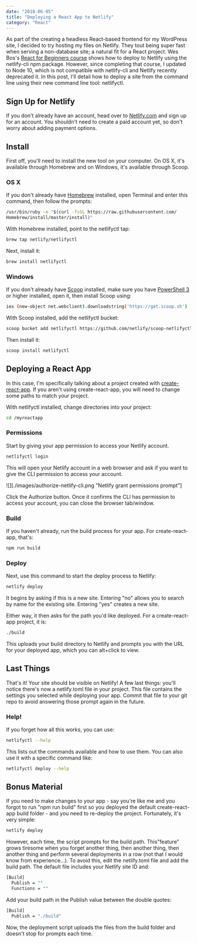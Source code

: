 ```yaml
---
date: "2018-06-05"
title: "Deploying a React App to Netlify"
category: "React"
---
```


As part of the creating a headless React-based frontend for my WordPress site, I decided to try hosting my files on Netlify. They tout being super fast when serving a non-database site; a natural fit for a React project. Wes Bos's [React for Beginners course](https://reactforbeginners.com) shows how to deploy to Netlify using the netlify-cli npm package. However, since completing that course, I updated to Node 10, which is not compatible with netlify-cli and Netlify recently deprecated it. In this post, I'll detail how to deploy a site from the command line using their new command line tool: netlifyctl.

## Sign Up for Netlify

If you don't already have an account, head over to [Netlify.com](https://www.netlify.com) and sign up for an account. You shouldn't need to create a paid account yet, so don't worry about adding payment options.

## Install

First off, you'll need to install the new tool on your computer. On OS X, it's available through Homebrew and on Windows, it's available through Scoop.

### OS X

If you don't already have [Homebrew](https://brew.sh/) installed, open Terminal and enter this command, then follow the prompts:

```bash
/usr/bin/ruby -e "$(curl -fsSL https://raw.githubusercontent.com/
Homebrew/install/master/install)"
```

With Homebrew installed, point to the netlifyctl tap:

```bash
brew tap netlify/netlifyctl
```

Next, install it:

```bash
brew install netlifyctl
```

### Windows

If you don't already have [Scoop](https://scoop.sh/) installed, make sure you have [PowerShell 3](https://www.microsoft.com/en-us/download/details.aspx?id=34595) or higher installed, open it, then install Scoop using:

```bash
iex (new-object net.webclient).downloadstring('https://get.scoop.sh')
```

With Scoop installed, add the netlifyctl bucket:

```bash
scoop bucket add netlifyctl https://github.com/netlify/scoop-netlifyctl
```

Then install it:

```bash
scoop install netlifyctl
```

## Deploying a React App

In this case, I'm specifically talking about a project created with [create-react-app](https://github.com/facebook/create-react-app). If you aren't using create-react-app, you will need to change some paths to match your project.

With netlifyctl installed, change directories into your project:

```bash
cd /myreactapp
```

### Permissions

Start by giving your app permission to access your Netlify account.

```bash
netlifyctl login
```

This will open your Netlify account in a web browser and ask if you want to give the CLI permission to access your account.


![][./images/authorize-netlify-cli.png "Netlify grant permissions prompt"]

Click the Authorize button. Once it confirms the CLI has permission to access your account, you can close the browser tab/window.

### Build

If you haven't already, run the build process for your app. For create-react-app, that's:

```bash
npm run build
```

### Deploy

Next, use this command to start the deploy process to Netlify:

```bash
netlify deploy
```

It begins by asking if this is a new site. Entering "no" allows you to search by name for the existing site. Entering "yes" creates a new site.

Either way, it then asks for the path you'd like deployed. For a create-react-app project, it is:

```bash
./build
```

This uploads your build directory to Netlify and prompts you with the URL for your deployed app, which you can alt+click to view.

## Last Things

That's it! Your site should be visible on Netlify! A few last things: you'll notice there's now a netlify.toml file in your project. This file contains the settings you selected while deploying your app. Commit that file to your git repo to avoid answering those prompt again in the future.

### Help!

If you forget how all this works, you can use:

```bash
netlifyctl --help
```

This lists out the commands available and how to use them. You can also use it with a specific command like:

```bash
netlifyctl deploy --help
```

## Bonus Material

If you need to make changes to your app - say you're like me and you forgot to run "npm run build" first so you deployed the default create-react-app build folder - and you need to re-deploy the project. Fortunately, it's very simple:

```bash
netlify deploy
```

However, each time, the script prompts for the build path. This"feature" grows tiresome when you forget another thing, then another thing, then another thing and perform several deployments in a row (not that I would know from experience...). To avoid this, edit the netlify.toml file and add the build path. The default file includes your Netlify site ID and:

```bash
[Build]
  Publish = ""
  Functions = ""
```

Add your build path in the Publish value between the double quotes:

```bash
[Build]
  Publish = "./build"
```

Now, the deployment script uploads the files from the build folder and doesn't stop for prompts each time.
